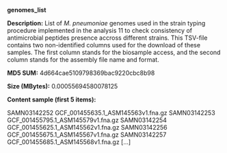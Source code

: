 **genomes_list**

**Description:**	List of *M. pneumoniae* genomes used in the strain typing procedure implemented in the 
                        analysis 11 to check consistency of antimicrobial peptides presence accross different
                        strains. This TSV-file contains two non-identified columns used for the download of these
                        samples. The first column stands for the biosample access, and the second column stands for
                        the assembly file name and format.

**MD5 SUM:**	4d664cae5109798369bac9220cbc8b98

**Size (MBytes):**	0.00055694580078125

**Content sample (first 5 items):**

SAMN03142252	GCF_001455635.1_ASM145563v1.fna.gz
SAMN03142253	GCF_001455795.1_ASM145579v1.fna.gz
SAMN03142254	GCF_001455625.1_ASM145562v1.fna.gz
SAMN03142256	GCF_001455675.1_ASM145567v1.fna.gz
SAMN03142257	GCF_001455685.1_ASM145568v1.fna.gz
[...]
